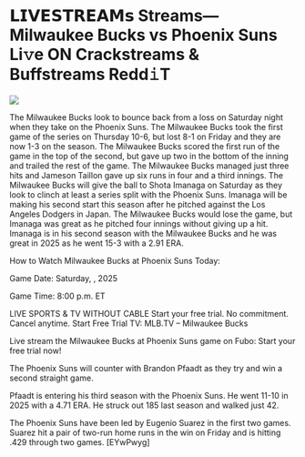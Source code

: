 # 𝗟𝗜𝗩𝗘𝗦𝗧𝗥𝗘𝗔𝗠𝘀 Streams— Milwaukee Bucks vs Phoenix Suns Li𝚟e ON Crackstreams & Buffstreams Redd𝚒T  
  
  
[![](https://i.imgur.com/qSNzIqt.png)](https://movie.rssnews.media/TWRbErUf.php)  
  
The Milwaukee Bucks look to bounce back from a loss on Saturday night when they take on the Phoenix Suns. The Milwaukee Bucks took the first game of the series on Thursday 10-6, but lost 8-1 on Friday and they are now 1-3 on the season. The Milwaukee Bucks scored the first run of the game in the top of the second, but gave up two in the bottom of the inning and trailed the rest of the game. The Milwaukee Bucks managed just three hits and Jameson Taillon gave up six runs in four and a third innings. The Milwaukee Bucks will give the ball to Shota Imanaga on Saturday as they look to clinch at least a series split with the Phoenix Suns. Imanaga will be making his second start this season after he pitched against the Los Angeles Dodgers in Japan. The Milwaukee Bucks would lose the game, but Imanaga was great as he pitched four innings without giving up a hit. Imanaga is in his second season with the Milwaukee Bucks and he was great in 2025 as he went 15-3 with a 2.91 ERA.

How to Watch Milwaukee Bucks at Phoenix Suns Today:

Game Date: Saturday, , 2025

Game Time: 8:00 p.m. ET

LIVE SPORTS & TV WITHOUT CABLE
Start your free trial. No commitment. Cancel anytime.
Start Free Trial
TV: MLB.TV – Milwaukee Bucks

Live stream the Milwaukee Bucks at Phoenix Suns game on Fubo: Start your free trial now!

The Phoenix Suns will counter with Brandon Pfaadt as they try and win a second straight game.

Pfaadt is entering his third season with the Phoenix Suns. He went 11-10 in 2025 with a 4.71 ERA. He struck out 185 last season and walked just 42.

The Phoenix Suns have been led by Eugenio Suarez in the first two games. Suarez hit a pair of two-run home runs in the win on Friday and is hitting .429 through two games. [EYwPwyg]